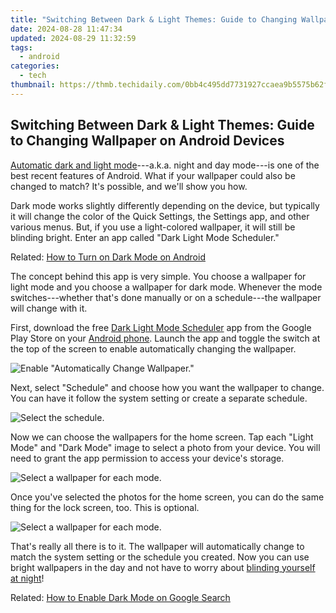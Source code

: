 ```yaml
---
title: "Switching Between Dark & Light Themes: Guide to Changing Wallpaper on Android Devices"
date: 2024-08-28 11:47:34
updated: 2024-08-29 11:32:59
tags:
  - android
categories:
  - tech
thumbnail: https://thmb.techidaily.com/0bb4c495dd7731927ccaea9b5575b62f707a960302840b45601332f0fd63d3f8.jpg
---
```


## Switching Between Dark & Light Themes: Guide to Changing Wallpaper on Android Devices

[Automatic dark and light mode](https://android-unlock.techidaily.com/in-2024-how-to-change-vivo-lock-screen-clock-in-seconds-by-drfone-android/)\---a.k.a. night and day mode---is one of the best recent features of Android. What if your wallpaper could also be changed to match? It's possible, and we'll show you how.

 Dark mode works slightly differently depending on the device, but typically it will change the color of the Quick Settings, the Settings app, and other various menus. But, if you use a light-colored wallpaper, it will still be blinding bright. Enter an app called "Dark Light Mode Scheduler."

Related: [How to Turn on Dark Mode on Android](https://android-unlock.techidaily.com/in-2024-how-to-change-vivo-lock-screen-clock-in-seconds-by-drfone-android/) 

 The concept behind this app is very simple. You choose a wallpaper for light mode and you choose a wallpaper for dark mode. Whenever the mode switches---whether that's done manually or on a schedule---the wallpaper will change with it.

 First, download the free [Dark Light Mode Scheduler](https://www.anrdoezrs.net/links/3607085/type/dlg/sid/UUhtgUeUpU208336/https://play.google.com/store/apps/details?id=com.dci.dev.darkmodewallpaper&hl=en%5FUS&gl=US) app from the Google Play Store on your [Android phone](https://twitter-videos.techidaily.com/hot-takes-highlight-twitters-trending-topics-for-2024/). Launch the app and toggle the switch at the top of the screen to enable automatically changing the wallpaper.

![Enable "Automatically Change Wallpaper."](https://static1.howtogeekimages.com/wordpress/wp-content/uploads/2021/10/2021-10-12_17-17-56.png) 

 Next, select "Schedule" and choose how you want the wallpaper to change. You can have it follow the system setting or create a separate schedule.

![Select the schedule.](https://static1.howtogeekimages.com/wordpress/wp-content/uploads/2021/10/2021-10-12_17-18-54.png) 

 Now we can choose the wallpapers for the home screen. Tap each "Light Mode" and "Dark Mode" image to select a photo from your device. You will need to grant the app permission to access your device's storage.

![Select a wallpaper for each mode.](https://static1.howtogeekimages.com/wordpress/wp-content/uploads/2021/10/2021-10-12_17-19-50.png) 

 Once you've selected the photos for the home screen, you can do the same thing for the lock screen, too. This is optional.

![Select a wallpaper for each mode.](https://static1.howtogeekimages.com/wordpress/wp-content/uploads/2021/10/2021-10-12_17-21-37.png) 

 That's really all there is to it. The wallpaper will automatically change to match the system setting or the schedule you created. Now you can use bright wallpapers in the day and not have to worry about [blinding yourself at night](https://facebook-video-recording.techidaily.com/updated-maximize-video-impact-with-full-screen-settings-for-2024/)!

Related: [How to Enable Dark Mode on Google Search](https://facebook-video-recording.techidaily.com/updated-maximize-video-impact-with-full-screen-settings-for-2024/)

<ins class="adsbygoogle"
     style="display:block"
     data-ad-format="autorelaxed"
     data-ad-client="ca-pub-7571918770474297"
     data-ad-slot="1223367746"></ins>



<ins class="adsbygoogle"
     style="display:block"
     data-ad-client="ca-pub-7571918770474297"
     data-ad-slot="8358498916"
     data-ad-format="auto"
     data-full-width-responsive="true"></ins>
